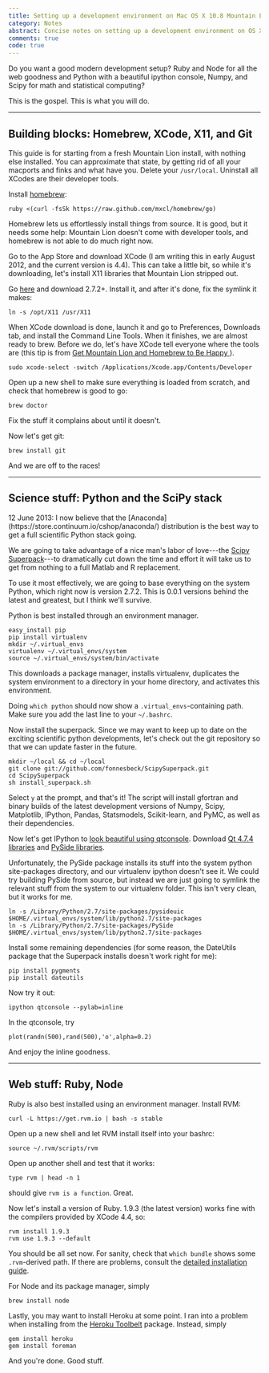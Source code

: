 ```yaml
---
title: Setting up a development environment on Mac OS X 10.8 Mountain Lion
category: Notes
abstract: Concise notes on setting up a development environment on OS X 10.8 for statistical computing and web development.
comments: true
code: true
---
```

Do you want a good modern development setup?
Ruby and Node for all the web goodness and Python with a beautiful ipython console, Numpy, and Scipy for math and statistical computing?

This is the gospel.
This is what you will do.

---

## Building blocks: Homebrew, XCode, X11, and Git

This guide is for starting from a fresh Mountain Lion install, with nothing else installed.
You can approximate that state, by getting rid of all your macports and finks and what have you.
Delete your `/usr/local`.
Uninstall all XCodes are their developer tools.

Install [homebrew](http://mxcl.github.com/homebrew/):

    ruby <(curl -fsSk https://raw.github.com/mxcl/homebrew/go)

Homebrew lets us effortlessly install things from source.
It is good, but it needs some help: Mountain Lion doesn't come with developer tools, and homebrew is not able to do much right now.

Go to the App Store and download XCode (I am writing this in early August 2012, and the current version is 4.4).
This can take a little bit, so while it's downloading, let's install X11 libraries that Mountain Lion stripped out.

Go [here](http://xquartz.macosforge.org/trac/wiki) and download 2.7.2+.
Install it, and after it's done, fix the symlink it makes:

    ln -s /opt/X11 /usr/X11

When XCode download is done, launch it and go to Preferences, Downloads tab, and install the Command Line Tools.
When it finishes, we are almost ready to brew.
Before we do, let's have XCode tell everyone where the tools are (this tip is from [Get Mountain Lion and Homebrew to Be Happy
](https://gist.github.com/1860902)).

    sudo xcode-select -switch /Applications/Xcode.app/Contents/Developer

Open up a new shell to make sure everything is loaded from scratch, and check that homebrew is good to go:

    brew doctor

Fix the stuff it complains about until it doesn't.

Now let's get git:

    brew install git

And we are off to the races!

---

## Science stuff: Python and the SciPy stack

<aside markdown="1">
12 June 2013: I now believe that the [Anaconda](https://store.continuum.io/cshop/anaconda/) distribution is the best way to get a full scientific Python stack going.
</aside>

We are going to take advantage of a nice man's labor of love---the [Scipy Superpack](https://github.com/fonnesbeck/ScipySuperpack)---to dramatically cut down the time and effort it will take us to get from nothing to a full Matlab and R replacement.

To use it most effectively, we are going to base everything on the system Python, which right now is version 2.7.2.
This is 0.0.1 versions behind the latest and greatest, but I think we'll survive.

Python is best installed through an environment manager.

    easy_install pip
    pip install virtualenv
    mkdir ~/.virtual_envs
    virtualenv ~/.virtual_envs/system
    source ~/.virtual_envs/system/bin/activate

This downloads a package manager, installs virtualenv, duplicates the system environment to a directory in your home directory, and activates this environment.

Doing `which python` should now show a `.virtual_envs`-containing path.
Make sure you add the last line to your `~/.bashrc`.

Now install the superpack.
Since we may want to keep up to date on the exciting scientific python developments, let's check out the git repository so that we can update faster in the future.

    mkdir ~/local && cd ~/local
    git clone git://github.com/fonnesbeck/ScipySuperpack.git
    cd ScipySuperpack
    sh install_superpack.sh

Select `y` at the prompt, and that's it!
The script will install gfortran and binary builds of the latest development versions of Numpy, Scipy, Matplotlib, IPython, Pandas, Statsmodels, Scikit-learn, and PyMC, as well as their dependencies.

Now let's get IPython to [look beautiful using qtconsole](http://stronginference.com/post/innovations-in-ipython).
Download [Qt 4.7.4 libraries](http://get.qt.nokia.com/qt/source/qt-mac-opensource-4.7.4.dmg) and [PySide libraries](http://pyside.markus-ullmann.de/pyside-1.1.0-qt47-py27apple.pkg).

Unfortunately, the PySide package installs its stuff into the system python site-packages directory, and our virtualenv ipython doesn't see it.
We could try building PySide from source, but instead we are just going to symlink the relevant stuff from the system to our virtualenv folder.
This isn't very clean, but it works for me.

    ln -s /Library/Python/2.7/site-packages/pysideuic $HOME/.virtual_envs/system/lib/python2.7/site-packages
    ln -s /Library/Python/2.7/site-packages/PySide $HOME/.virtual_envs/system/lib/python2.7/site-packages

Install some remaining dependencies (for some reason, the DateUtils package that the Superpack installs doesn't work right for me):

    pip install pygments
    pip install dateutils

Now try it out:

    ipython qtconsole --pylab=inline

In the qtconsole, try

    plot(randn(500),rand(500),'o',alpha=0.2)

And enjoy the inline goodness.

---

## Web stuff: Ruby, Node

Ruby is also best installed using an environment manager.
Install RVM:

    curl -L https://get.rvm.io | bash -s stable

Open up a new shell and let RVM install itself into your bashrc:

    source ~/.rvm/scripts/rvm

Open up another shell and test that it works:

    type rvm | head -n 1

should give `rvm is a function`.
Great.

Now let's install a version of Ruby.
1.9.3 (the latest version) works fine with the compilers provided by XCode 4.4, so:

    rvm install 1.9.3
    rvm use 1.9.3 --default

You should be all set now.
For sanity, check that `which bundle` shows some `.rvm`-derived path.
If there are problems, consult the [detailed installation guide](https://rvm.io/rvm/install/#explained).

For Node and its package manager, simply

    brew install node

Lastly, you may want to install Heroku at some point.
I ran into a problem when installing from the [Heroku Toolbelt](http://toolbelt.heroku.com) package.
Instead, simply

    gem install heroku
    gem install foreman

And you're done.
Good stuff.
